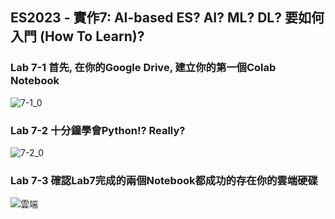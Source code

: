 ## ES2023 - 實作7: AI-based ES? AI? ML? DL? 要如何入門 (How To Learn)?

### Lab 7-1 首先, 在你的Google Drive, 建立你的第一個Colab Notebook
![7-1_0](https://github.com/Lin-Chen-Yeh/es2023/assets/145889686/b98be446-be4f-43c6-a9ee-1e0a4d432d69)



### Lab 7-2 十分鐘學會Python!? Really?

![7-2_0](https://github.com/Lin-Chen-Yeh/es2023/assets/145889686/297d6d72-9b78-4d9c-9311-53f71607bf9c)


### Lab 7-3 確認Lab7完成的兩個Notebook都成功的存在你的雲端硬碟

![雲端](https://github.com/Lin-Chen-Yeh/es2023/assets/145889686/756b9fd4-6b50-402b-8a2f-b86f48f7a191)


